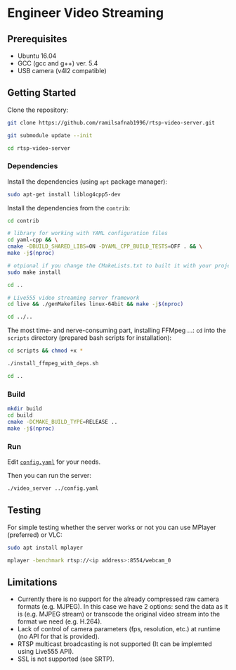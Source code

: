 # Engineer Video Streaming

## Prerequisites

- Ubuntu 16.04
- GCC (gcc and g++) ver. 5.4
- USB camera (v4l2 compatible)

## Getting Started

Clone the repository:

```bash
git clone https://github.com/ramilsafnab1996/rtsp-video-server.git

git submodule update --init

cd rtsp-video-server
```

### Dependencies

Install the dependencies (using `apt` package manager):

```bash
sudo apt-get install liblog4cpp5-dev
```

Install the dependencies from the `contrib`:

```bash
cd contrib

# library for working with YAML configuration files 
cd yaml-cpp && \
cmake -DBUILD_SHARED_LIBS=ON -DYAML_CPP_BUILD_TESTS=OFF . && \
make -j$(nproc)

# otpional if you change the CMakeLists.txt to built it with your project
sudo make install

cd ..

# Live555 video streaming server framework
cd live && ./genMakefiles linux-64bit && make -j$(nproc)

cd ../..
```

The most time- and nerve-consuming part, installing FFMpeg ...:
`cd` into the `scripts` directory (prepared bash scripts for installation):

```bash
cd scripts && chmod +x *

./install_ffmpeg_with_deps.sh

cd ..
```

### Build

```bash
mkdir build
cd build
cmake -DCMAKE_BUILD_TYPE=RELEASE ..
make -j$(nproc)
```

### Run

Edit [`config.yaml`](config.yaml) for your needs.

Then you can run the server:

``` bash
./video_server ../config.yaml
```

## Testing
For simple testing whether the server works or not you can use MPlayer (preferred) or VLC:
```bash
sudo apt install mplayer

mplayer -benchmark rtsp://<ip address>:8554/webcam_0
```

## Limitations

- Currently there is no support for the already compressed raw camera formats (e.g. MJPEG). In this case we have 2 options: send the data as it is (e.g. MJPEG stream) or transcode the original video stream into the format we need (e.g. H.264). 
- Lack of control of camera parameters (fps, resolution, etc.) at runtime (no API for that is provided).
- RTSP multicast broadcasting is not supported (It can be implemted using Live555 API).
- SSL is not supported (see SRTP).





